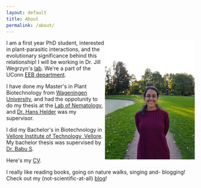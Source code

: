 ```yaml
---
layout: default
title: About
permalink: /about/
---
```


<img align="right" src= "/images/headshot.jpg">

I am a first year PhD student, interested in plant-parasitic interactions, and the evolutionary significance behind this relationship! I will be working in Dr. Jill Wegrzyn's [lab](http://plantcompgenomics.com/). We're a part of the UConn [EEB department](https://eeb.uconn.edu/).

I have done my Master's in Plant Biotechnology from [Wageningen University](https://www.wur.nl/), and had the oppotunity to do my thesis at the [Lab of Nematology](https://www.wur.nl/en/Research-Results/Chair-groups/Plant-Sciences/Laboratory-of-Nematology.htm), and [Dr. Hans Helder](https://www.wur.nl/en/Persons/Hans-dr.ir.-J-Hans-Helder.htm) was my supervisor.

I did my Bachelor's in Biotechnology in [Vellore Institute of Technology, Vellore](https://vit.ac.in/). My bachelor thesis was supervised by [Dr. Babu S](https://www.researchgate.net/profile/Subramanian_Babu).

Here's my [CV](docs/cv.pdf).

I really like reading books, going on nature walks, singing and- blogging! Check out my (not-scientific-at-all) [blog](https://vidsvur.wordpress.com/)!
